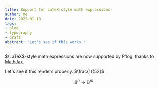 ```yaml
---
title: Support for LaTeX-style math expressions
author: me
date: 2022-01-10
tags:
- plog
- typography
- draft
abstract: "Let's see if this works."
---
```


$\LaTeX$-style math expressions are now supported by P'log, thanks to [MathJax](https://www.mathjax.org/). 

Let's see if this renders properly. $\frac{1}{52}$

$$\mathbb{B}^n \rightarrow \mathbb{B}^m$$



